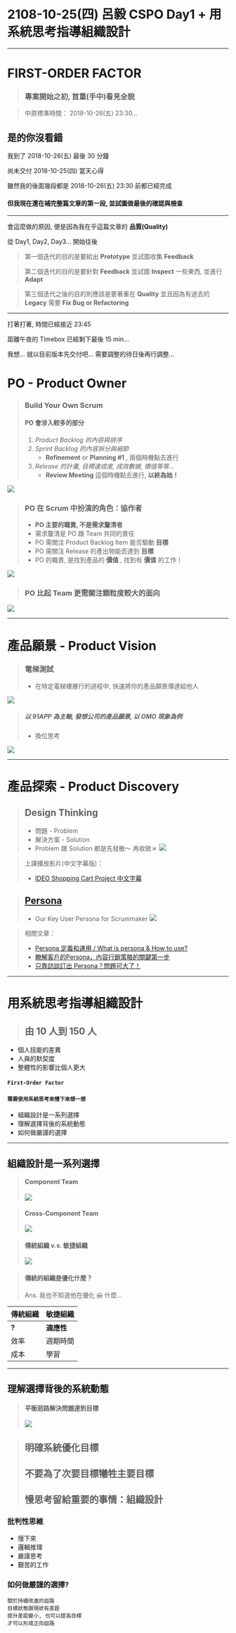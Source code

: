 # 2108-10-25(四) 呂毅 CSPO Day1 + 用系統思考指導組織設計
---
# FIRST-ORDER FACTOR
> ### 專案開始之初, 首重(手中)看見全貌
> 

> 中原標準時間： 2018-10-26(五) 23:30...
> 
## 是的你沒看錯
我到了 2018-10-26(五) 最後 30 分鐘

尚未交付 2018-10-25(四) 當天心得

雖然我的後面幾段都是 2018-10-26(五) 23:30 前都已經完成

#### 但我現在還在補完整篇文章的第一段, 並試圖做最後的確認與檢查

---
會這麼做的原因, 便是因為我在乎這篇文章的 **品質(Quality)**

從 Day1, Day2, Day3... 開始往後


> 第一個迭代的目的是要給出 **Prototype** 並試圖收集 **Feedback**

> 第二個迭代的目的是要針對 **Feedback** 並試圖 **Inspect** 一些東西, 並進行 **Adapt** 

> 第三個迭代之後的目的則應該是要著重在 **Quality** 並且因為有過去的 **Legacy** 需要 **Fix Bug or Refactoring**

---
打著打著, 時間已經接近 23:45 

距離午夜的 Timebox 已經剩下最後 15 min...

我想... 就以目前版本先交付吧... 需要調整的待日後再行調整...

# PO - Product Owner
    
> ### Build Your Own Scrum
> #### PO 會涉入較多的部分
> 1. *Product Backlog 的內容與排序*
> 2. *Sprint Backlog 的內容拆分與細節*
>       * **Refinement** or **Planning #1** , 兩個時機點去進行
> 3. *Release 的計畫, 目標達成度, 成效數據, 價值等等...*
>    * **Review Meeting** 這個時機點去進行, **以終為始！**

![](https://i.imgur.com/J1q3KOb.jpg)

> ### PO 在 Scrum 中扮演的角色：協作者
> * **PO 主要的職責, 不是需求釐清者**
> * 需求釐清是 PO 跟 Team 共同的責任
> * PO 需關注 Product Backlog Item 能否驅動 **目標**
> * PO 需關注 Release 的產出物能否達到 **目標**
> * PO 的職責, 是找到產品的 **價值** , 找到有 **價值** 的工作！

![](https://i.imgur.com/LVEIVdZ.jpg)
> ### PO 比起 Team 更需關注顆粒度較大的面向
![](https://i.imgur.com/FwZhvng.jpg)

---
# 產品願景 - Product Vision

> ### 電梯測試
> * 在特定電梯樓層行的過程中, 快速將你的產品願景傳達給他人

![](https://i.imgur.com/H4KCHKM.jpg)

> ##### 以 91APP 為主軸, 發想公司的產品願景, 以 OMO 現象為例
> * 換位思考

![](https://i.imgur.com/FOjtZyp.jpg)

---
# 產品探索 - Product Discovery
> ## Design Thinking
> * 問題 - Problem
> * 解決方案 - Solution
> * Problem 跟 Solution 都是先發散～ 再收斂＊
![](https://i.imgur.com/zteUEeN.jpg)

> 上課播放影片(中文字幕版)：
> * [IDEO Shopping Cart Project 中文字幕](https://www.youtube.com/watch?v=z720hSIJN7o)

> ## [Persona](https://www.boost.co.nz/blog/2012/10/scrummaker-experience-mapping)
> * Our Key User Persona for Scrummaker
![](https://i.imgur.com/h7FdzuA.jpg)

> 相關文章：
> * [Persona 定義和運用 / What is persona & How to use?](http://www.wizxpand.com/what-is-persona/)
> * [瞭解客戶的Persona，內容行銷策略的關鍵第一步](https://transbiz.com.tw/buyers-persona/)
> * [只靠訪談訂出 Persona？問題可大了！](https://medium.com/as-a-product-designer/%E5%8F%AA%E9%9D%A0%E8%A8%AA%E8%AB%87%E8%A8%82%E5%87%BA-persona-%E5%95%8F%E9%A1%8C%E5%8F%AF%E5%A4%A7%E4%BA%86-67445c3e8a2)

---
# 用系統思考指導組織設計
> ## 由 10 人到 150 人
* 個人技能的差異
* 人員的默契度
* 整體性的影響比個人更大

#### **`First-Order Factor`** 
#### **`需要使用系統思考來慢下來想一想`** 

* 組織設計是一系列選擇 
* 理解選擇背後的系統動態
* 如何做嚴謹的選擇
---
## 組織設計是一系列選擇 
> #### Component Team
> ![](https://imgur.com/QSNO3kX.jpg)

> #### Cross-Component Team
> ![](https://imgur.com/OYU0iEd.jpg)

> #### 傳統組織 v.s. 敏捷組織
> ![](https://imgur.com/sQKBIRK.jpg)

> #### 傳統的組織是優化什麼？ 
> Ans. 我也不知道他在優化 ~~尛~~ 什麼...

|傳統組織|敏捷組織|
|-|-|
|**?**|**適應性**|
|效率|週期時間|
|成本|學習|

---
## 理解選擇背後的系統動態
> #### 平衡迴路解決問題達到目標
> ![](https://imgur.com/xAiK7N3.jpg)

> ## 明確系統優化目標
> ## 不要為了次要目標犧牲主要目標
> ## 慢思考留給重要的事情：組織設計

### 批判性思維
* 慢下來
* 邏輯推理
* 嚴謹思考
* 艱苦的工作

### 如何做嚴謹的選擇?
```
關於持續改進的迴路
目標狀態跟現狀有差距
提升差距變小, 也可以提高目標
才可以形成正向迴路
```